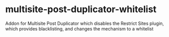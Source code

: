 # multisite-post-duplicator-whitelist
Addon for Multisite Post Duplicator which disables the Restrict Sites plugin, which provides blacklisting, and changes the mechanism to a whitelist

